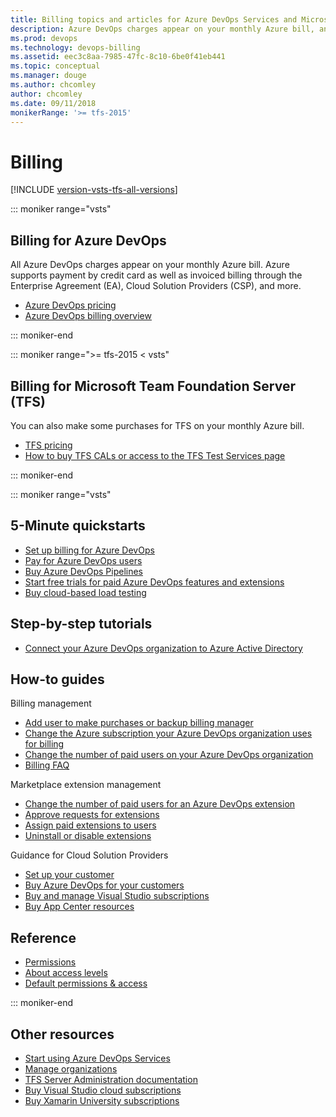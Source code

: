 ```yaml
---
title: Billing topics and articles for Azure DevOps Services and Microsoft Team Foundation Server (TFS)
description: Azure DevOps charges appear on your monthly Azure bill, and supports Enterprise Agreement (EA), Cloud Solution Provider (CSP), Licensing, and Direct/Pay-As-You-Go Azure subscriptions  
ms.prod: devops
ms.technology: devops-billing
ms.assetid: eec3c8aa-7985-47fc-8c10-6be0f41eb441
ms.topic: conceptual
ms.manager: douge
ms.author: chcomley
author: chcomley
ms.date: 09/11/2018
monikerRange: '>= tfs-2015'
---
```

# Billing 

[!INCLUDE [version-vsts-tfs-all-versions](../../_shared/version-vsts-tfs-all-versions.md)]

::: moniker range="vsts"

## Billing for Azure DevOps

All Azure DevOps charges appear on your monthly Azure bill. Azure supports payment by credit card as well as invoiced billing through the Enterprise Agreement (EA), Cloud Solution Providers (CSP), and more.

* [Azure DevOps pricing](https://azure.microsoft.com/pricing/details/visual-studio-team-services/)
* [Azure DevOps billing overview](overview.md)

::: moniker-end

::: moniker range=">= tfs-2015 < vsts"

## Billing for Microsoft Team Foundation Server (TFS)  

You can also make some purchases for TFS on your monthly Azure bill.  

* [TFS pricing](https://visualstudio.microsoft.com/team-services/tfs-pricing/)
* [How to buy TFS CALs or access to the TFS Test Services page](buy-access-tfs-test-hub.md)

::: moniker-end

::: moniker range="vsts"

## 5-Minute quickstarts  

* [Set up billing for Azure DevOps](set-up-billing-for-your-organization-vs.md)
* [Pay for Azure DevOps users](buy-basic-access-add-users.md)
* [Buy Azure DevOps Pipelines](buy-more-build-vs.md)
* [Start free trials for paid Azure DevOps features and extensions](try-additional-features-vs.md)
* [Buy cloud-based load testing](buy-load-testing-vs.md)

## Step-by-step tutorials

* [Connect your Azure DevOps organization to Azure Active Directory](../accounts/connect-organization-to-azure-ad.md)

## How-to guides

Billing management

* [Add user to make purchases or backup billing manager](add-backup-billing-managers.md)
* [Change the Azure subscription your Azure DevOps organization uses for billing](change-azure-subscription.md)
* [Change the number of paid users on your Azure DevOps organization](reduce-cancel-paid-users.md)
* [Billing FAQ](billing-faq.md)

Marketplace extension management

* [Change the number of paid users for an Azure DevOps extension](change-number-paid-extension-users.md)
* [Approve requests for extensions](../../marketplace/approve-extensions.md?toc=/azure/devops/billing/toc.json&bc=/azure/devops/billing/breadcrumb/toc.json&view=vsts)
* [Assign paid extensions to users](../../marketplace/assign-paid-extensions.md?toc=/azure/devops/billing/toc.json&bc=/azure/devops/billing/breadcrumb/toc.json&view=vsts)
* [Uninstall or disable extensions](../../marketplace/uninstall-disable-extensions.md?toc=/azure/devops/billing/toc.json&bc=/azure/devops/billing/breadcrumb/toc.json&view=vsts)

Guidance for Cloud Solution Providers

* [Set up your customer](csp/set-up-csp-customer.md)
* [Buy Azure DevOps for your customers](csp/buy-csp-vsts.md)
* [Buy and manage Visual Studio subscriptions](/visualstudio/subscriptions/vscloud-csp)
* [Buy App Center resources](csp/buy-vs-app-center.md)

## Reference

* [Permissions](../security/index.md?toc=/azure/devops/billing/toc.json&bc=/azure/devops/billing/breadcrumb/toc.json&view=vsts)
* [About access levels](../security/access-levels.md?toc=/azure/devops/billing/toc.json&bc=/azure/devops/billing/breadcrumb/toc.json&view=vsts)
* [Default permissions & access](../security/permissions-access.md?toc=/azure/devops/billing/toc.json&bc=/azure/devops/billing/breadcrumb/toc.json&view=vsts)

::: moniker-end

## Other resources

* [Start using Azure DevOps Services](../../user-guide/index.yml)
* [Manage organizations](../accounts/index.md)
* [TFS Server Administration documentation](/tfs/server/index?view=vsts)
* [Buy Visual Studio cloud subscriptions](/visualstudio/subscriptions/vscloud-overview)
* [Buy Xamarin University subscriptions](xamarin-univ.md)

